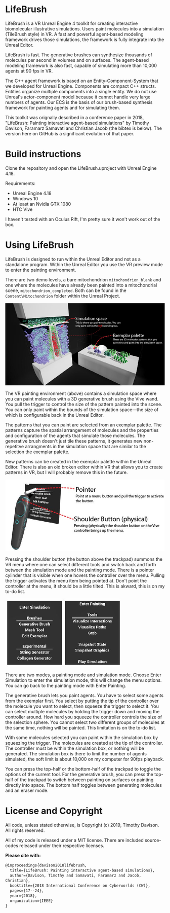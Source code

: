 # LifeBrush
LifeBrush is a VR Unreal Engine 4 toolkit for creating interactive biomolecular illustrative simulations. Users paint molecules into a simulation (TileBrush style) in VR. A fast and powerful agent-based modeling framework drives those simulations, the framework is fully integrate into the Unreal Editor.

LifeBrush is fast. The generative brushes can synthesize thousands of molecules per second in volumes and on surfaces. The agent-based modeling framework is also fast, capable of simulating more than 10,000 agents at 90 fps in VR.

The C++ agent framework is based on an Entity-Component-System that we developed for Unreal Engine. Components are compact C++ structs. Entities organize multiple components into a single entity. We do not use Unreal's actor-component model because it cannot handle very large numbers of agents. Our ECS is the basis of our brush-based synthesis framework for painting agents and for simulating them.

This toolkit was orignally described in a conference paper in 2018, "LifeBrush: Painting interactive agent-based simulations" by Timothy Davison, Faramarz Samavati and Christian Jacob (the bibtex is below). The version here on GitHub is a significant evolution of that paper.

# Build instructions

Clone the repository and open the LifeBrush.uproject with Unreal Engine 4.18.

Requirements:
- Unreal Engine 4.18
- Windows 10
- At least an Nvidia GTX 1080
- HTC Vive

I haven't tested with an Oculus Rift, I'm pretty sure it won't work out of the box.

# Using LifeBrush

LifeBrush is designed to run within the Unreal Editor and not as a standalone program. Within the Unreal Editor you use the VR preview mode to enter the painting environment.

There are two demo levels, a bare mitochondrion ``mitochondrion_blank`` and one where the molecules have already been painted into a mitochondrial scene, ``mitochondrion_completed``. Both can be found in the ``Content\Mitochondrion`` folder within the Unreal Project.

![The VR painting environment](LifeBrush/docs/main_overview.jpg)

The VR painting environment (above) contains a simulation space where you can paint molecules with a 3D generative brush using the Vive wand. You pull the trigger to control the size of the pattern painted into the scene. You can only paint within the bounds of the simulation space&mdash;the size of which is configurable back in the Unreal Editor.  

The patterns that you can paint are selected from an exemplar palette. The patterns capture the spatial arrangement of molecules and the properties and configuration of the agents that simulate those molecules. The generative brush doesn't just tile these patterns, it generates new non-repetitve arrangments in the simulation space that are similar to the selection the exemplar palette.

New patterns can be created in the exemplar palette within the Unreal Editor. There is also an old broken editor within VR that allows you to create patterns in VR, but I will probably remove this in the future.

![](LifeBrush/docs/menu_interaction-01.jpg)

Pressing the shoulder button (the button above the trackpad) summons the VR menu where one can select different tools and switch back and forth between the simulation mode and the painting mode. There is a pointer cylinder that is visible when one hovers the controller over the menu. Pulling the trigger activates the menu item being pointed at. Don't point the controller at the menu, it should be a little tilted. This is akward, this is on my to-do list.

![](LifeBrush/docs/menu_interaction-02.jpg)

There are two modes, a painting mode and simulation mode. Choose Enter Simulation to enter the simulation mode, this will change the menu options. You can go back to the painting mode with Enter Painting.

The generative brush lets you paint agents. You have to select some agents from the exemplar first. You select by putting the tip of the controller over the molecule you want to select, then squeeze the trigger to select it. You can select multiple molecules by holding the trigger down and moving the controller around. How hard you squeeze the controller controls the size of the selection sphere. You cannot select two different groups of molecules at the same time, nothing will be painted. This limitation is on the to-do list.

With some molecules selected you can paint within the simulation box by squeezing the trigger. The molecules are created at the tip of the controller. The controller must be within the simulation box, or nothing will be generated. The simulation box is there to limit the number of agents simulated, the soft limit is about 10,000 on my computer for 90fps playback.

You can press the top-half or the bottom-half of the trackpad to toggle the options of the current tool. For the generative brush, you can press the top-half of the trackpad to switch between painting on surfaces or painting directly into space. The bottom half toggles between generating molecules and an eraser mode.

# License and Copyright

All code, unless stated otherwise, is Copyright (c) 2019, Timothy Davison. All rights reserved.

All of my code is released under a MIT license. There are included source-codes released under their respective licenses.

**Please cite with:**
```
@inproceedings{davison2018lifebrush,
  title={LifeBrush: Painting interactive agent-based simulations},
  author={Davison, Timothy and Samavati, Faramarz and Jacob, Christian},
  booktitle={2018 International Conference on Cyberworlds (CW)},
  pages={17--24},
  year={2018},
  organization={IEEE}
}
```
